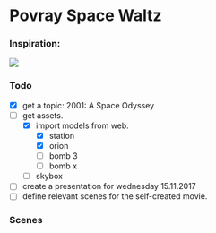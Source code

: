 # Povray Space Waltz 

### Inspiration: 
[![](http://img.youtube.com/vi/xyjOjT8d8RI/0.jpg)](https://www.youtube.com/watch?v=xyjOjT8d8RI)


### Todo
- [x] get a topic: 2001: A Space Odyssey 
- [ ] get assets.
  - [x] import models from web.
    - [x] station
    - [x] orion
    - [ ] bomb 3
    - [ ] bomb x 
  - [ ] skybox
- [ ] create a presentation for wednesday 15.11.2017 
- [ ] define relevant scenes for the self-created movie.

### Scenes


